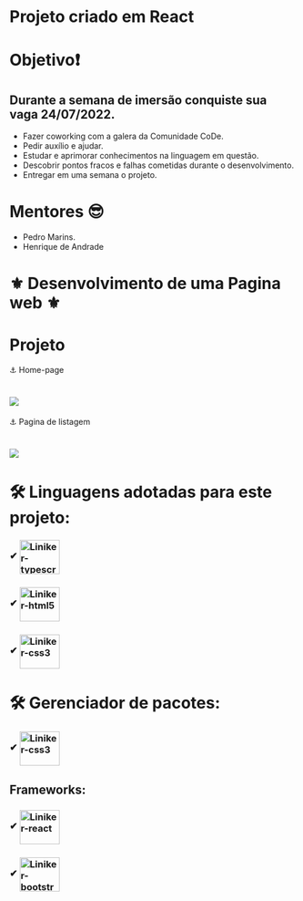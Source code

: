 # Projeto criado em React

# Objetivo❗
## Durante a semana de imersão conquiste sua vaga 24/07/2022.
- Fazer coworking com a galera da Comunidade CoDe.
- Pedir auxílio e ajudar.
- Estudar e aprimorar conhecimentos na linguagem em questão.
- Descobrir pontos fracos e falhas cometidas durante o desenvolvimento.
- Entregar em uma semana o projeto.

# Mentores 😎
 - Pedro Marins.
 - Henrique de Andrade
 
# ⚜ Desenvolvimento de uma Pagina web ⚜

# Projeto

⚓ Home-page
<h1> <img src="https://ik.imagekit.io/linikernogueira/home-page-react_wCaLju3QL.png?ik-sdk-version=javascript-1.4.3&updatedAt=1659124786051"/>
</h1>

⚓ Pagina de listagem
<h1> <img src="https://ik.imagekit.io/linikernogueira/pag-listing_B59O3acNc.png?ik-sdk-version=javascript-1.4.3&updatedAt=1659124786051"/>
</h1>

# 🛠 Linguagens adotadas para este projeto:

### ✔  <img align="center" alt="Liniker-typescript" height="60" width="70" src="https://cdn.jsdelivr.net/gh/devicons/devicon/icons/typescript/typescript-plain.svg">
### ✔  <img align="center" alt="Liniker-html5" height="60" width="70" src="https://cdn.jsdelivr.net/gh/devicons/devicon/icons/html5/html5-original-wordmark.svg">
### ✔  <img align="center" alt="Liniker-css3" height="60" width="70" src="https://cdn.jsdelivr.net/gh/devicons/devicon/icons/css3/css3-original-wordmark.svg">


# 🛠 Gerenciador de pacotes:
### ✔ <img align="center" alt="Liniker-css3" height="60" width="70" src="https://cdn.jsdelivr.net/gh/devicons/devicon/icons/yarn/yarn-original-wordmark.svg" />


## Frameworks:
### ✔ <img align="center" alt="Liniker-react" height="60" width="70" src="https://cdn.jsdelivr.net/gh/devicons/devicon/icons/react/react-original-wordmark.svg">
### ✔ <img align="center" alt="Liniker-bootstrap" height="60" width="70" src="https://cdn.jsdelivr.net/gh/devicons/devicon/icons/bootstrap/bootstrap-original-wordmark.svg">
